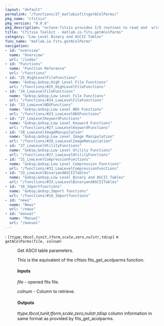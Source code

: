 ```yaml
---
layout: "default"
permalink: "/functions/27_matlabiofitsgetAColParms/"
pkg_name: "cfitsio"
pkg_version: "0.0.6"
pkg_description: "octave-fitsio provides I/O routines to read and  write FITS (Flexible Image Transport System) files."
title: "Cfitsio Toolkit - matlab.io.fits.getAColParms"
category: "Low Level Binary and ASCII Tables"
func_name: "matlab.io.fits.getAColParms"
navigation:
- id: "overview"
  name: "Overview"
  url: "/index"
- id: "Functions"
  name: "Function Reference"
  url: "/functions"
- id: "25_HighLevelFileFunctions"
  name: "&nbsp;&nbsp;High Level File Functions"
  url: "/functions/#25_HighLevelFileFunctions"
- id: "24_LowLevelFileFunctions"
  name: "&nbsp;&nbsp;Low Level File Functions"
  url: "/functions/#24_LowLevelFileFunctions"
- id: "23_LowLevelHDUFunctions"
  name: "&nbsp;&nbsp;Low Level HDU Functions"
  url: "/functions/#23_LowLevelHDUFunctions"
- id: "27_LowLevelKeywordFunctions"
  name: "&nbsp;&nbsp;Low Level Keyword Functions"
  url: "/functions/#27_LowLevelKeywordFunctions"
- id: "28_LowLevelImageManipulation"
  name: "&nbsp;&nbsp;Low Level Image Manipulation"
  url: "/functions/#28_LowLevelImageManipulation"
- id: "27_LowLevelUtilityFunctions"
  name: "&nbsp;&nbsp;Low Level Utility Functions"
  url: "/functions/#27_LowLevelUtilityFunctions"
- id: "31_LowLevelCompressionFunctions"
  name: "&nbsp;&nbsp;Low Level Compression Functions"
  url: "/functions/#31_LowLevelCompressionFunctions"
- id: "33_LowLevelBinaryandASCIITables"
  name: "&nbsp;&nbsp;Low Level Binary and ASCII Tables"
  url: "/functions/#33_LowLevelBinaryandASCIITables"
- id: "16_Importfunctions"
  name: "&nbsp;&nbsp;Import functions"
  url: "/functions/#16_Importfunctions"
- id: "news"
  name: "News"
  url: "/news"
- id: "manual"
  name: "Manual"
  url: "/manual"
---
```

<dl class="first-deftypefn">
<dt class="deftypefn" id="index-_003d"><span class="category-def">: </span><span><code class="def-type">[<var class="var">ttype</var>,<var class="var">tbcol</var>,<var class="var">tunit</var>,<var class="var">tform</var>,<var class="var">scale</var>,<var class="var">zero</var>,<var class="var">nulstr</var>,<var class="var">tdisp</var>]</code> <strong class="def-name">=</strong> <code class="def-code-arguments">getAColParms(<var class="var">file</var>, <var class="var">colnum</var>)</code><a class="copiable-link" href='#index-_003d'></a></span></dt>
<dd><p>Get ASCII table parameters.
</p>
<p>This is the equivalent of the cfitsio fits_get_acolparms function.
</p>
<h4 class="subsubheading" id="Inputs">Inputs</h4>
<p><var class="var">file</var> - opened fits file.
</p>
<p><var class="var">colnum</var> - Column to retrieve.
</p>
<h4 class="subsubheading" id="Outputs">Outputs</h4>
<p><var class="var">ttype</var>,<var class="var">tbcol</var>,<var class="var">tunit</var>,<var class="var">tform</var>,<var class="var">scale</var>,<var class="var">zero</var>,<var class="var">nulstr</var>,<var class="var">tdisp</var>
 column information in same format as provided by fits_get_acolparms.
 </p></dd></dl>